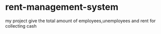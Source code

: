 # rent-management-system
my project give the total amount of employees,unemployees and rent for collecting cash
